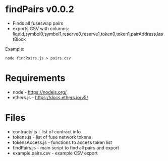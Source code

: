 # findPairs v0.0.2

- Finds all fuseswap pairs
- exports CSV with columns: liquid,symbol0,symbol1,reserve0,reserve1,token0,token1,pairAddress,lastBlock

Example:

`node findPairs.js > pairs.csv`

# Requirements

- node - https://nodejs.org/
- ethers.js - https://docs.ethers.io/v5/

# Files

- contracts.js - list of contract info
- tokens.js - list of fuse network tokens
- tokensAccess.js - functions to access token list
- findPairs.js - main script to find all pairs and export
- example.pairs.csv - example CSV export

